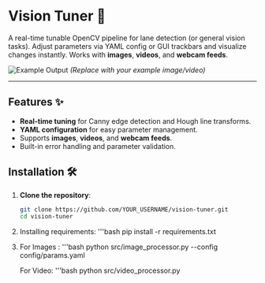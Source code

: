 # Vision Tuner 🚀

A real-time tunable OpenCV pipeline for lane detection (or general vision tasks). Adjust parameters via YAML config or GUI trackbars and visualize changes instantly. Works with **images**, **videos**, and **webcam feeds**.

![Example Output](https://via.placeholder.com/800x400.png?text=Input+vs+Output+Comparison) *(Replace with your example image/video)*

---

## Features ✨
- **Real-time tuning** for Canny edge detection and Hough line transforms.
- **YAML configuration** for easy parameter management.
- Supports **images**, **videos**, and **webcam feeds**.
- Built-in error handling and parameter validation.

## Installation 🛠️

1. **Clone the repository**:
   ```bash
   git clone https://github.com/YOUR_USERNAME/vision-tuner.git
   cd vision-tuner

2. Installing requirements:
    '''bash
    pip install -r requirements.txt



3. For Images :
    '''bash
    python src/image_processor.py --config config/params.yaml

   For Video:
    '''bash
    python src/video_processor.py